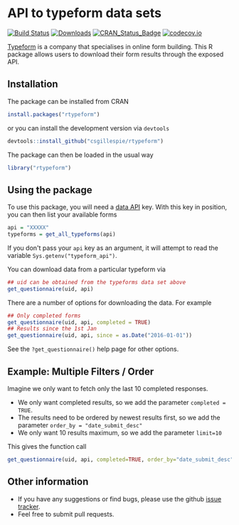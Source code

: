 <!-- README.md is generated from README.Rmd. Please edit that file -->
API to typeform data sets
=========================

[![Build Status](https://travis-ci.org/csgillespie/rtypeform.svg?branch=master)](https://travis-ci.org/csgillespie/rtypeform) [![Downloads](http://cranlogs.r-pkg.org/badges/rtypeform?color=brightgreen)](https://cran.r-project.org/package=rtypeform) [![CRAN\_Status\_Badge](http://www.r-pkg.org/badges/version/rtypeform)](https://cran.r-project.org/package=rtypeform) [![codecov.io](https://codecov.io/github/csgillespie/rtypeform/coverage.svg?branch=master)](https://codecov.io/github/csgillespie/rtypeform?branch=master)

[Typeform](http://referral.typeform.com/mzcsnTI) is a company that specialises in online form building. This R package allows users to download their form results through the exposed API.

Installation
------------

The package can be installed from CRAN

``` r
install.packages("rtypeform")
```

or you can install the development version via `devtools`

``` r
devtools::install_github("csgillespie/rtypeform")
```

The package can then be loaded in the usual way

``` r
library("rtypeform")
```

Using the package
-----------------

To use this package, you will need a [data API](https://www.typeform.com/help/data-api/) key. With this key in position, you can then list your available forms

``` r
api = "XXXXX"
typeforms = get_all_typeforms(api)
```

If you don't pass your `api` key as an argument, it will attempt to read the variable `Sys.getenv("typeform_api")`.

You can download data from a particular typeform via

``` r
## uid can be obtained from the typeforms data set above
get_questionnaire(uid, api)
```

There are a number of options for downloading the data. For example

``` r
## Only completed forms
get_questionnaire(uid, api, completed = TRUE)
## Results since the 1st Jan
get_questionnaire(uid, api, since = as.Date("2016-01-01"))
```

See the `?get_questionnaire()` help page for other options.

Example: Multiple Filters / Order
---------------------------------

Imagine we only want to fetch only the last 10 completed responses.

-   We only want completed results, so we add the parameter `completed = TRUE`.
-   The results need to be ordered by newest results first, so we add the parameter `order_by = "date_submit_desc"`
-   We only want 10 results maximum, so we add the parameter `limit=10`

This gives the function call

``` r
get_questionnaire(uid, api, completed=TRUE, order_by="date_submit_desc", limit=10)
```

Other information
-----------------

-   If you have any suggestions or find bugs, please use the github [issue tracker](https://github.com/csgillespie/rtypeform/issues).
-   Feel free to submit pull requests.
